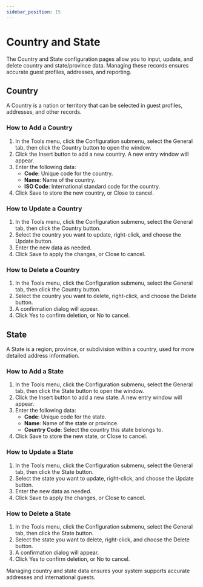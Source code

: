 ```yaml
---
sidebar_position: 15
---
```


# Country and State

The Country and State configuration pages allow you to input, update, and delete country and state/province data. Managing these records ensures accurate guest profiles, addresses, and reporting.

## Country

A Country is a nation or territory that can be selected in guest profiles, addresses, and other records.

### How to Add a Country

1. In the Tools menu, click the Configuration submenu, select the General tab, then click the Country button to open the window.
2. Click the Insert button to add a new country. A new entry window will appear.
3. Enter the following data:
   - **Code**: Unique code for the country.
   - **Name**: Name of the country.
   - **ISO Code**: International standard code for the country.
4. Click Save to store the new country, or Close to cancel.

### How to Update a Country

1. In the Tools menu, click the Configuration submenu, select the General tab, then click the Country button.
2. Select the country you want to update, right-click, and choose the Update button.
3. Enter the new data as needed.
4. Click Save to apply the changes, or Close to cancel.

### How to Delete a Country

1. In the Tools menu, click the Configuration submenu, select the General tab, then click the Country button.
2. Select the country you want to delete, right-click, and choose the Delete button.
3. A confirmation dialog will appear.
4. Click Yes to confirm deletion, or No to cancel.

## State

A State is a region, province, or subdivision within a country, used for more detailed address information.

### How to Add a State

1. In the Tools menu, click the Configuration submenu, select the General tab, then click the State button to open the window.
2. Click the Insert button to add a new state. A new entry window will appear.
3. Enter the following data:
   - **Code**: Unique code for the state.
   - **Name**: Name of the state or province.
   - **Country Code**: Select the country this state belongs to.
4. Click Save to store the new state, or Close to cancel.

### How to Update a State

1. In the Tools menu, click the Configuration submenu, select the General tab, then click the State button.
2. Select the state you want to update, right-click, and choose the Update button.
3. Enter the new data as needed.
4. Click Save to apply the changes, or Close to cancel.

### How to Delete a State

1. In the Tools menu, click the Configuration submenu, select the General tab, then click the State button.
2. Select the state you want to delete, right-click, and choose the Delete button.
3. A confirmation dialog will appear.
4. Click Yes to confirm deletion, or No to cancel.

Managing country and state data ensures your system supports accurate addresses and international guests.

